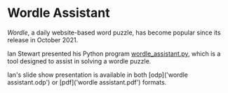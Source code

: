 # Wordle Assistant

*Wordle*, a daily website-based word puzzle, has become popular since its release in October 2021.

Ian Stewart presented his Python program [wordle_assistant.py](wordle_assistant.py), which is a tool designed to assist in solving a wordle puzzle.

Ian's slide show presentation is available in both [odp]('wordle assistant.odp') or [pdf]('wordle assistant.pdf') formats.
